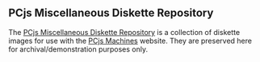 ## PCjs Miscellaneous Diskette Repository

The [PCjs Miscellaneous Diskette Repository](https://github.com/jeffpar/pcjs-miscdisks) is a collection of diskette images for use with the [PCjs Machines](https://www.pcjs.org) website.  They are preserved here for archival/demonstration purposes only.
